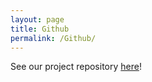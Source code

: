 ```yaml
---
layout: page
title: Github
permalink: /Github/
---
```


See our project repository <a href="https://github.com/williamtrang/nuclei-capstone">here</a>!
